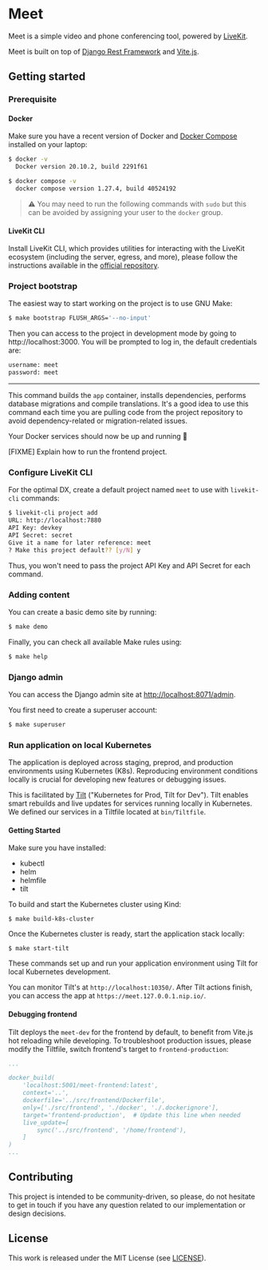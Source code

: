 # Meet

Meet is a simple video and phone conferencing tool, powered by [LiveKit](https://livekit.io/).

Meet is built on top of [Django Rest
Framework](https://www.django-rest-framework.org/) and [Vite.js](https://vitejs.dev/).

## Getting started

### Prerequisite

#### Docker

Make sure you have a recent version of Docker and [Docker
Compose](https://docs.docker.com/compose/install) installed on your laptop:

```bash
$ docker -v
  Docker version 20.10.2, build 2291f61

$ docker compose -v
  docker compose version 1.27.4, build 40524192
```

> ⚠️ You may need to run the following commands with `sudo` but this can be
> avoided by assigning your user to the `docker` group.

#### LiveKit CLI

Install LiveKit CLI, which provides utilities for interacting with the LiveKit ecosystem (including the server, egress, and more), please follow the instructions available in the [official repository](https://github.com/livekit/livekit-cli).

### Project bootstrap

The easiest way to start working on the project is to use GNU Make:

```bash
$ make bootstrap FLUSH_ARGS='--no-input'
```

Then you can access to the project in development mode by going to http://localhost:3000.
You will be prompted to log in, the default credentials are:
```bash
username: meet
password: meet
```
---

This command builds the `app` container, installs dependencies, performs
database migrations and compile translations. It's a good idea to use this
command each time you are pulling code from the project repository to avoid
dependency-related or migration-related issues.

Your Docker services should now be up and running 🎉

[FIXME] Explain how to run the frontend project.

### Configure LiveKit CLI

For the optimal DX, create a default project named `meet` to use with `livekit-cli` commands:
```bash
$ livekit-cli project add
URL: http://localhost:7880
API Key: devkey
API Secret: secret
Give it a name for later reference: meet
? Make this project default?? [y/N] y
```

Thus, you won't need to pass the project API Key and API Secret for each command.


### Adding content

You can create a basic demo site by running:

```bash
$ make demo
```

Finally, you can check all available Make rules using:

```bash
$ make help
```

### Django admin

You can access the Django admin site at
[http://localhost:8071/admin](http://localhost:8071/admin).

You first need to create a superuser account:

```bash
$ make superuser
```

### Run application on local Kubernetes

The application is deployed across staging, preprod, and production environments using Kubernetes (K8s).
Reproducing environment conditions locally is crucial for developing new features or debugging issues.

This is facilitated by [Tilt](https://tilt.dev/) ("Kubernetes for Prod, Tilt for Dev").  Tilt enables smart rebuilds and live updates for services running locally in Kubernetes.  We defined our services in a Tiltfile located at `bin/Tiltfile`.


#### Getting Started

Make sure you have installed:
- kubectl
- helm
- helmfile
- tilt

To build and start the Kubernetes cluster using Kind:
```shell
$ make build-k8s-cluster 
```

Once the Kubernetes cluster is ready, start the application stack locally:
```shell
$ make start-tilt
```
These commands set up and run your application environment using Tilt for local Kubernetes development.

You can monitor Tilt's at `http://localhost:10350/`. After Tilt actions finish, you can access the app at `https://meet.127.0.0.1.nip.io/`.

#### Debugging frontend

Tilt deploys the `meet-dev` for the frontend by default, to benefit from Vite.js hot reloading while developing. 
To troubleshoot production issues, please modify the Tiltfile, switch frontend's target to `frontend-production`:

```yaml
...

docker_build(
    'localhost:5001/meet-frontend:latest',
    context='..',
    dockerfile='../src/frontend/Dockerfile',
    only=['./src/frontend', './docker', './.dockerignore'],
    target='frontend-production',  # Update this line when needed
    live_update=[
        sync('../src/frontend', '/home/frontend'),
    ]
)
...
```

## Contributing

This project is intended to be community-driven, so please, do not hesitate to
get in touch if you have any question related to our implementation or design
decisions.

## License

This work is released under the MIT License (see [LICENSE](./LICENSE)).
